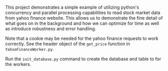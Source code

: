 This project demonstrates a simple example of utilizing python's concurrency and parallel processing capabilities to
read stock market data from yahoo finance website. This allows us to demonstrate the fine detail of what goes on in the 
background and how we can optimize for time as well as introduce robustness and error handling.

Note that a cookie may be needed for the yahoo finance requests to work correctly. See the header object of the 
`get_price` function in `YahooFinanceWorker.py`.

Run the `init_database.py` command to create the database and table to for the workers.